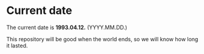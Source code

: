 # Current date

The current date is **1993.04.12.** (YYYY.MM.DD.)

This repository will be good when the world ends, so we will know how long it lasted.